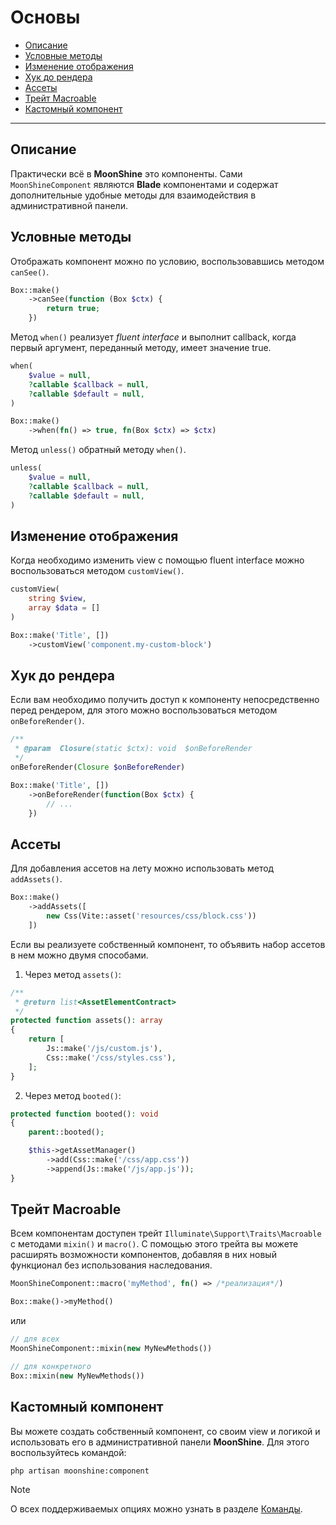 # Основы

- [Описание](#description)
- [Условные методы](#conditional-methods)
- [Изменение отображения](#custom-view)
- [Хук до рендера](#on-before-render)
- [Ассеты](#assets)
- [Трейт Macroable](#macroable)
- [Кастомный компонент](#custom)

---

<a name="description"></a>
## Описание

Практически всё в **MoonShine** это компоненты.
Сами `MoonShineComponent` являются **Blade** компонентами и содержат дополнительные удобные методы для взаимодействия в административной панели.

<a name="conditional-methods"></a>
## Условные методы

Отображать компонент можно по условию, воспользовавшись методом `canSee()`.

```php
Box::make()
    ->canSee(function (Box $ctx) {
        return true;
    })
```

Метод `when()` реализует *fluent interface* и выполнит callback, когда первый аргумент, переданный методу, имеет значение true.

```php
when(
    $value = null,
    ?callable $callback = null,
    ?callable $default = null,
)
```

```php
Box::make()
    ->when(fn() => true, fn(Box $ctx) => $ctx)
```

Метод `unless()` обратный методу `when()`.

```php
unless(
    $value = null,
    ?callable $callback = null,
    ?callable $default = null,
)
```

<a name="custom-view"></a>
## Изменение отображения

Когда необходимо изменить view с помощью fluent interface можно воспользоваться методом `customView()`.

```php
customView(
    string $view,
    array $data = []
)
```

```php
Box::make('Title', [])
    ->customView('component.my-custom-block')
```

<a name="on-before-render"></a>
## Хук до рендера

Если вам необходимо получить доступ к компоненту непосредственно перед рендером, для этого можно воспользоваться методом `onBeforeRender()`.

```php
/**
 * @param  Closure(static $ctx): void  $onBeforeRender
 */
onBeforeRender(Closure $onBeforeRender)
```

```php
Box::make('Title', [])
    ->onBeforeRender(function(Box $ctx) {
        // ...
    })
```

<a name="assets"></a>
## Ассеты

Для добавления ассетов на лету можно использовать метод `addAssets()`.

```php
Box::make()
    ->addAssets([
        new Css(Vite::asset('resources/css/block.css'))
    ])
```

Если вы реализуете собственный компонент, то объявить набор ассетов в нем можно двумя способами.

1. Через метод `assets()`:

```php
/**
 * @return list<AssetElementContract>
 */
protected function assets(): array
{
    return [
        Js::make('/js/custom.js'),
        Css::make('/css/styles.css'),
    ];
}
```

2. Через метод `booted()`:

```php
protected function booted(): void
{
    parent::booted();

    $this->getAssetManager()
        ->add(Css::make('/css/app.css'))
        ->append(Js::make('/js/app.js'));
}
```

<a name="macroable"></a>
## Трейт Macroable

Всем компонентам доступен трейт `Illuminate\Support\Traits\Macroable` с методами `mixin()` и `macro()`.
С помощью этого трейта вы можете расширять возможности компонентов, добавляя в них новый функционал без использования наследования.

```php
MoonShineComponent::macro('myMethod', fn() => /*реализация*/)

Box::make()->myMethod()
```

или

```php
// для всех
MoonShineComponent::mixin(new MyNewMethods())

// для конкретного
Box::mixin(new MyNewMethods())
```

<a name="custom"></a>
## Кастомный компонент

Вы можете создать собственный компонент, со своим view и логикой и использовать его в административной панели **MoonShine**.
Для этого воспользуйтесь командой:

```shell
php artisan moonshine:component
```

> [!NOTE]
> О всех поддерживаемых опциях можно узнать в разделе [Команды](/docs/{{version}}/advanced/commands#component).
